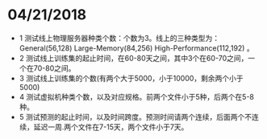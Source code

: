 # 04/21/2018

- 1 测试线上物理服务器种类个数：个数为3。线上的三种类型为：General(56,128) Large-Memory(84,256) High-Performance(112,192) 。
- 2 测试线上训练集的起止时间，在60-80天之间，其中3个在60-70之间，一个在70-80之间。
- 3 测试线上训练集的个数(有两个大于5000，小于10000，剩余两个小于5000)
- 4 测试虚拟机种类个数，以及对应规格。前两个文件小于5种，后两个在5-8种。
- 5 测试预测的起止时间，以及时间跨度。预测时间请两个连续，后面两个不连续，延迟一周.两个文件在7-15天，两个文件小于7天。
